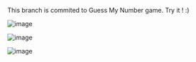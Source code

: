 This branch is commited to Guess My Number game. Try it ! :)

![image](https://github.com/Pszkudlarek07/Simple-JS-Games-during-work-/assets/143716328/49bf8e3f-a164-4429-8088-eb234c57ee41)

![image](https://github.com/Pszkudlarek07/Simple-JS-Games-during-work-/assets/143716328/54c2dcb4-d74e-4b9d-ab7c-0b3e9cc6517e)

![image](https://github.com/Pszkudlarek07/Simple-JS-Games-during-work-/assets/143716328/7a6471de-e4e3-4ba9-af86-e88f710aa08b)

